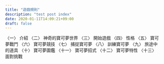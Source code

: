 ```yaml
---
title: "遊戲規則"
description: "test post index"
date: 2020-01-11T14:09:21+09:00
draft: false
---
```


〈一〉 介紹
〈二〉 神奇的寶可夢世界
〈三〉 開始遊戲
〈四〉 性格
〈五〉 寶可夢戰鬥
〈六〉 寶可夢競技
〈七〉 捕捉寶可夢
〈八〉 訓練寶可夢
〈九〉 旅途中的道具
〈十〉 寶可夢圖鑑
〈十一〉 寶可夢招式
〈十二〉 寶可夢特性
〈十三〉 面對挑戰